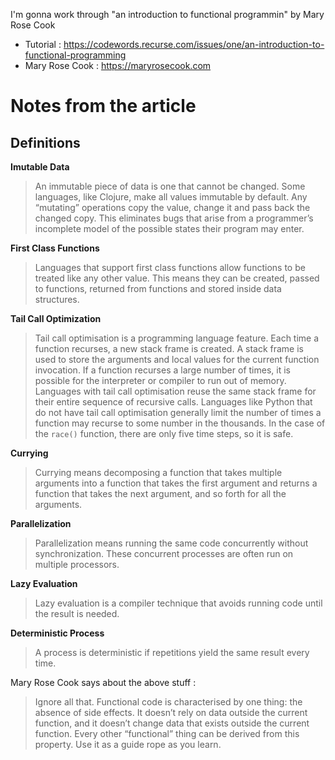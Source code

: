 I'm gonna work through "an introduction to functional programmin" by Mary Rose Cook

- Tutorial : https://codewords.recurse.com/issues/one/an-introduction-to-functional-programming
- Mary Rose Cook : https://maryrosecook.com

# Notes from the article

## Definitions

**Imutable Data**
> An immutable piece of data is one that cannot be changed. Some languages, like Clojure, make all values immutable by default. Any “mutating” operations copy the value, change it and pass back the changed copy. This eliminates bugs that arise from a programmer’s incomplete model of the possible states their program may enter.

**First Class Functions**
> Languages that support first class functions allow functions to be treated like any other value. This means they can be created, passed to functions, returned from functions and stored inside data structures.

**Tail Call Optimization**
> Tail call optimisation is a programming language feature. Each time a function recurses, a new stack frame is created. A stack frame is used to store the arguments and local values for the current function invocation. If a function recurses a large number of times, it is possible for the interpreter or compiler to run out of memory. Languages with tail call optimisation reuse the same stack frame for their entire sequence of recursive calls. Languages like Python that do not have tail call optimisation generally limit the number of times a function may recurse to some number in the thousands. In the case of the `race()` function, there are only five time steps, so it is safe. 

**Currying**
> Currying means decomposing a function that takes multiple arguments into a function that takes the first argument and returns a function that takes the next argument, and so forth for all the arguments.

**Parallelization**
> Parallelization means running the same code concurrently without synchronization. These concurrent processes are often run on multiple processors.

**Lazy Evaluation**
> Lazy evaluation is a compiler technique that avoids running code until the result is needed.

**Deterministic Process**
> A process is deterministic if repetitions yield the same result every time.

Mary Rose Cook says about the above stuff :
> Ignore all that. Functional code is characterised by one thing: the absence of side effects. It doesn’t rely on data outside the current function, and it doesn’t change data that exists outside the current function. Every other “functional” thing can be derived from this property. Use it as a guide rope as you learn.
